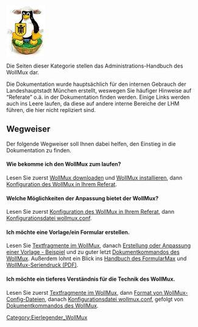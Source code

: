 ![Eierlegender WollMux](100px-Wollmux.jpg "Eierlegender WollMux")

Die Seiten dieser Kategorie stellen das Administrations-Handbuch des
WollMux dar.

Die Dokumentation wurde hauptsächlich für den internen Gebrauch der
Landeshauptstadt München erstellt, weswegen Sie häufiger Hinweise auf
“Referate” o.ä. in der Dokumentation finden werden. Einige Links werden
auch ins Leere laufen, da diese auf andere interne Bereiche der LHM
führen, die hier nicht repliziert sind.

Wegweiser
---------

Der folgende Wegweiser soll Ihnen dabei helfen, den Einstieg in die
Dokumentation zu finden.

#### Wie bekomme ich den WollMux zum laufen?

Lesen Sie zuerst [WollMux downloaden](Download.md "wikilink") und
[WollMux installieren](WollMux_installieren.md "wikilink"), dann
[Konfiguration des WollMux in Ihrem
Referat](Konfiguration_des_WollMux_in_Ihrem_Referat.md "wikilink").

#### Welche Möglichkeiten der Anpassung bietet der WollMux?

Lesen Sie zuerst [Konfiguration des WollMux in Ihrem
Referat](Konfiguration_des_WollMux_in_Ihrem_Referat.md "wikilink"), dann
[Konfigurationsdatei
wollmux.conf](Konfigurationsdatei_wollmux_conf.md "wikilink").

#### Ich möchte eine Vorlage/ein Formular erstellen.

Lesen Sie [Textfragmente im WollMux](Textfragmente_im_WollMux.md "wikilink"), danach [Erstellung oder Anpassung einer Vorlage - Beispiel](FormularMax/Erstellung_oder_Anpassung_einer_Vorlage_-_Beispiel.md "wikilink")
und zu guter letzt [Dokumentkommandos des WollMux](Dokumentkommandos_des_WollMux.md "wikilink"). Außerdem lohnt ein
Blick ins [Handbuch des FormularMax](FormularMax/FormularMax.md "wikilink")
und [WollMux-Seriendruck (PDF)](http://www.wollmux.net/files/WollMux_Seriendruck.pdf).

#### Ich möchte ein tieferes Verständnis für die Technik des WollMux.

Lesen Sie zuerst [Textfragmente im WollMux](Textfragmente_im_WollMux.md "wikilink"), dann [Format von WollMux-Config-Dateien](Format_von_WollMux-Config-Dateien.md "wikilink"),
danach [Konfigurationsdatei wollmux.conf](Konfigurationsdatei_wollmux_conf.md "wikilink"), gefolgt von
[Dokumentkommandos des WollMux](Dokumentkommandos_des_WollMux.md "wikilink").

<Category:Eierlegender_WollMux>
